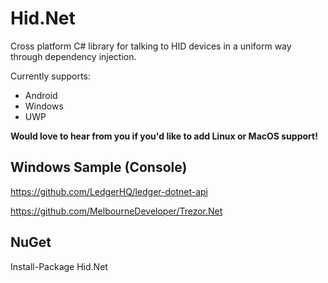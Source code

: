 # Hid.Net
Cross platform C# library for talking to HID devices in a uniform way through dependency injection.

Currently supports:
* Android
* Windows
* UWP

**Would love to hear from you if you'd like to add Linux or MacOS support!**

## Windows Sample (Console)
https://github.com/LedgerHQ/ledger-dotnet-api

https://github.com/MelbourneDeveloper/Trezor.Net

## NuGet
Install-Package Hid.Net